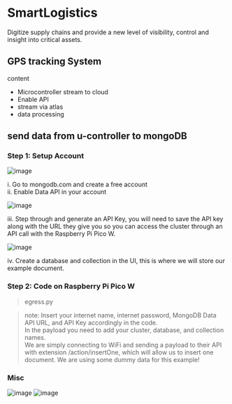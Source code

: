 # SmartLogistics <br/>

Digitize supply chains and provide a new level of visibility, control and insight into critical assets.


## GPS tracking System <br/>

content <br/>
- Microcontroller stream to cloud
- Enable API
- stream via atlas
- data processing

## send data from u-controller to mongoDB <br>
### Step 1: Setup Account<br>

![image](https://github.com/wanasyraf4/SmartLogistics/assets/107595740/086dedd8-ffd0-4408-b7aa-ef974b4c67a3) <br>

i. Go to mongodb.com and create a free account <br>
ii. Enable Data API in your account <br> 


![image](https://github.com/wanasyraf4/SmartLogistics/assets/107595740/828e858a-bfda-4d7b-b02f-56c9fead77cc) <br>

iii. Step through and generate an API Key, you will need to save the API key along with the URL they give you so you can access the cluster through an API call with the Raspberry Pi Pico W. <br>

![image](https://github.com/wanasyraf4/SmartLogistics/assets/107595740/c4e94729-8a71-44f6-9a2d-fc32c552830b)

iv. Create a database and collection in the UI, this is where we will store our example document. <br>

### Step 2: Code on Raspberry Pi Pico W

>egress.py

> note:
> Insert your internet name, internet password, MongoDB Data API URL, and API Key accordingly in the code. <br>
> In the payload you need to add your cluster, database, and collection names. <br>
> We are simply connecting to WiFi and sending a payload to their API with extension /action/insertOne, which will allow us to insert one document. We are using some dummy data for this example! <br/>

### Misc

![image](https://github.com/user-attachments/assets/f97bc4db-b43e-45ec-abcc-7b667e024b0f)
![image](https://github.com/user-attachments/assets/90fea867-4b27-4482-a9cb-541c261bca71)


